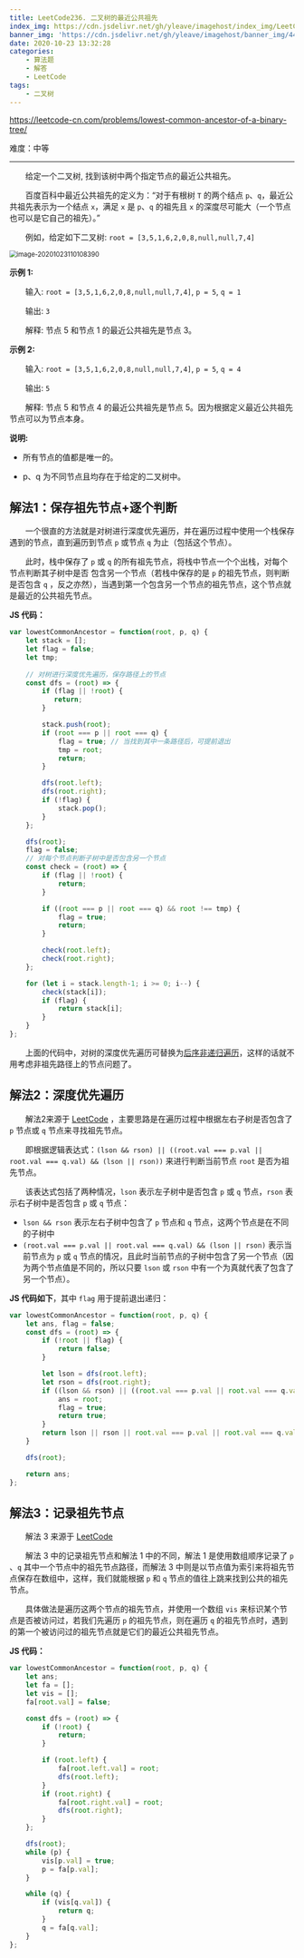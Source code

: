 ```yaml
---
title: LeetCode236. 二叉树的最近公共祖先
index_img: https://cdn.jsdelivr.net/gh/yleave/imagehost/index_img/LeetCode.jpg
banner_img: 'https://cdn.jsdelivr.net/gh/yleave/imagehost/banner_img/44.png'
date: 2020-10-23 13:32:28
categories:
    - 算法题
    - 解答
    - LeetCode
tags:
    - 二叉树
---
```



https://leetcode-cn.com/problems/lowest-common-ancestor-of-a-binary-tree/

难度：中等

---

&emsp;&emsp;给定一个二叉树, 找到该树中两个指定节点的最近公共祖先。

&emsp;&emsp;百度百科中最近公共祖先的定义为：“对于有根树 `T` 的两个结点 `p`、`q`，最近公共祖先表示为一个结点 `x`，满足 `x` 是 `p`、`q` 的祖先且 `x` 的深度尽可能大（一个节点也可以是它自己的祖先）。”

&emsp;&emsp;例如，给定如下二叉树:  `root = [3,5,1,6,2,0,8,null,null,7,4]`

<img src="https://cdn.jsdelivr.net/gh/yleave/imagehost/img/image-20201023110108390.png" alt="image-20201023110108390" style="zoom:80%;" />

**示例 1:**

&emsp;&emsp;输入: `root = [3,5,1,6,2,0,8,null,null,7,4]`, `p = 5`, `q = 1`

&emsp;&emsp;输出: `3`

&emsp;&emsp;解释: 节点 5 和节点 1 的最近公共祖先是节点 3。

**示例 2:**

&emsp;&emsp;输入: `root = [3,5,1,6,2,0,8,null,null,7,4]`, `p = 5`, `q = 4`

&emsp;&emsp;输出: `5`

&emsp;&emsp;解释: 节点 5 和节点 4 的最近公共祖先是节点 5。因为根据定义最近公共祖先节点可以为节点本身。

**说明:**

- 所有节点的值都是唯一的。

- p、q 为不同节点且均存在于给定的二叉树中。



## 解法1：保存祖先节点+逐个判断

&emsp;&emsp;一个很直的方法就是对树进行深度优先遍历，并在遍历过程中使用一个栈保存遇到的节点，直到遍历到节点 `p` 或节点 `q` 为止（包括这个节点）。

&emsp;&emsp;此时，栈中保存了 `p` 或 `q` 的所有祖先节点，将栈中节点一个个出栈，对每个节点判断其子树中是否 包含另一个节点（若栈中保存的是 `p` 的祖先节点，则判断是否包含 `q` ，反之亦然），当遇到第一个包含另一个节点的祖先节点，这个节点就是最近的公共祖先节点。

**JS 代码：**

```js
var lowestCommonAncestor = function(root, p, q) {
    let stack = [];
    let flag = false;
    let tmp;
	
    // 对树进行深度优先遍历，保存路径上的节点
    const dfs = (root) => {
        if (flag || !root) {
           return;
        }

        stack.push(root);
        if (root === p || root === q) {
            flag = true; // 当找到其中一条路径后，可提前退出
            tmp = root;
            return;
        }

        dfs(root.left);
        dfs(root.right);
        if (!flag) {
            stack.pop();
        }
    }; 

    dfs(root);
    flag = false;
    // 对每个节点判断子树中是否包含另一个节点
    const check = (root) => {
        if (flag || !root) {
            return;
        }

        if ((root === p || root === q) && root !== tmp) {
            flag = true;
            return;
        }

        check(root.left);
        check(root.right);
    };

    for (let i = stack.length-1; i >= 0; i--) {
        check(stack[i]);
        if (flag) {
            return stack[i];
        }
    }
};
```

&emsp;&emsp;上面的代码中，对树的深度优先遍历可替换为[后序非递归遍历](https://yleave.top/2020/09/30/%E7%AE%97%E6%B3%95%E9%A2%98/%E7%AE%97%E6%B3%95%E7%9F%A5%E8%AF%86/%E5%90%8E%E5%BA%8F%E9%9D%9E%E9%80%92%E5%BD%92%E9%81%8D%E5%8E%86/)，这样的话就不用考虑非祖先路径上的节点问题了。



## 解法2：深度优先遍历

&emsp;&emsp;解法2来源于 [LeetCode](https://leetcode-cn.com/problems/lowest-common-ancestor-of-a-binary-tree/solution/er-cha-shu-de-zui-jin-gong-gong-zu-xian-by-leetc-2/) ，主要思路是在遍历过程中根据左右子树是否包含了 `p` 节点或 `q` 节点来寻找祖先节点。

&emsp;&emsp;即根据逻辑表达式：`(lson && rson) || ((root.val === p.val || root.val === q.val) && (lson || rson))` 来进行判断当前节点 `root` 是否为祖先节点。

&emsp;&emsp;该表达式包括了两种情况，`lson` 表示左子树中是否包含 `p` 或 `q` 节点，`rson` 表示右子树中是否包含 `p` 或 `q` 节点：

- `lson && rson` 表示左右子树中包含了 `p` 节点和 `q` 节点，这两个节点是在不同的子树中
- `(root.val === p.val || root.val === q.val) && (lson || rson)` 表示当前节点为 `p` 或 `q` 节点的情况，且此时当前节点的子树中包含了另一个节点（因为两个节点值是不同的，所以只要 `lson` 或 `rson` 中有一个为真就代表了包含了另一个节点）。

**JS 代码如下**，其中 `flag` 用于提前退出递归：

```js
var lowestCommonAncestor = function(root, p, q) {
    let ans, flag = false;
    const dfs = (root) => {
        if (!root || flag) {
            return false;
        }

        let lson = dfs(root.left);
        let rson = dfs(root.right);
        if ((lson && rson) || ((root.val === p.val || root.val === q.val) && (lson || rson))) {
            ans = root;
            flag = true;
            return true;
        }
        return lson || rson || root.val === p.val || root.val === q.val;
    }

    dfs(root);

    return ans;
};
```



## 解法3：记录祖先节点

&emsp;&emsp;解法 3 来源于 [LeetCode](https://leetcode-cn.com/problems/lowest-common-ancestor-of-a-binary-tree/solution/er-cha-shu-de-zui-jin-gong-gong-zu-xian-by-leetc-2/)

&emsp;&emsp;解法 3 中的记录祖先节点和解法 1 中的不同，解法 1 是使用数组顺序记录了 `p` 、`q` 其中一个节点中的祖先节点路径，而解法 3 中则是以节点值为索引来将祖先节点保存在数组中，这样，我们就能根据 `p` 和 `q` 节点的值往上跳来找到公共的祖先节点。

&emsp;&emsp;具体做法是遍历这两个节点的祖先节点，并使用一个数组 `vis` 来标识某个节点是否被访问过，若我们先遍历 `p` 的祖先节点，则在遍历 `q` 的祖先节点时，遇到的第一个被访问过的祖先节点就是它们的最近公共祖先节点。

**JS 代码：**

```js
var lowestCommonAncestor = function(root, p, q) {
    let ans;
    let fa = [];
    let vis = [];
    fa[root.val] = false;

    const dfs = (root) => {
        if (!root) {
            return;
        }

        if (root.left) {
            fa[root.left.val] = root;
            dfs(root.left);
        }
        if (root.right) {
            fa[root.right.val] = root;
            dfs(root.right);
        }
    };

    dfs(root);
    while (p) {
        vis[p.val] = true;
        p = fa[p.val];
    }

    while (q) {
        if (vis[q.val]) {
            return q;
        }
        q = fa[q.val];
    }
};
```




